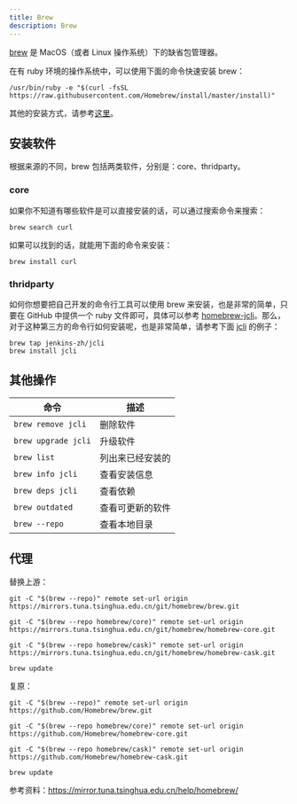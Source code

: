 ```yaml
---
title: Brew
description: Brew
---
```


[brew](https://brew.sh/) 是 MacOS（或者 Linux 操作系统）下的缺省包管理器。

在有 ruby 环境的操作系统中，可以使用下面的命令快速安装 brew：

`/usr/bin/ruby -e "$(curl -fsSL https://raw.githubusercontent.com/Homebrew/install/master/install)"`

其他的安装方式，请参考[这里](https://docs.brew.sh/Homebrew-on-Linux)。

## 安装软件

根据来源的不同，brew 包括两类软件，分别是：core、thridparty。

### core

如果你不知道有哪些软件是可以直接安装的话，可以通过搜索命令来搜索：

`brew search curl`

如果可以找到的话，就能用下面的命令来安装：

`brew install curl`

### thridparty

如何你想要把自己开发的命令行工具可以使用 brew 来安装，也是非常的简单，只要在 GitHub 中提供一个 ruby 文件即可，具体可以参考 [homebrew-jcli](https://github.com/jenkins-zh/homebrew-jcli)。那么，对于这种第三方的命令行如何安装呢，也是非常简单，请参考下面 [jcli](https://github.com/jenkins-zh/jenkins-cli) 的例子：

```
brew tap jenkins-zh/jcli
brew install jcli
```

## 其他操作

| 命令 | 描述 |
|---|---|
| `brew remove jcli` | 删除软件 |
| `brew upgrade jcli` | 升级软件 |
| `brew list` | 列出来已经安装的 |
| `brew info jcli` | 查看安装信息 |
| `brew deps jcli` | 查看依赖 |
| `brew outdated` | 查看可更新的软件 |
| `brew --repo` | 查看本地目录 |

## 代理

替换上游：

```
git -C "$(brew --repo)" remote set-url origin https://mirrors.tuna.tsinghua.edu.cn/git/homebrew/brew.git

git -C "$(brew --repo homebrew/core)" remote set-url origin https://mirrors.tuna.tsinghua.edu.cn/git/homebrew/homebrew-core.git

git -C "$(brew --repo homebrew/cask)" remote set-url origin https://mirrors.tuna.tsinghua.edu.cn/git/homebrew/homebrew-cask.git

brew update
```

复原：

```
git -C "$(brew --repo)" remote set-url origin https://github.com/Homebrew/brew.git

git -C "$(brew --repo homebrew/core)" remote set-url origin https://github.com/Homebrew/homebrew-core.git

git -C "$(brew --repo homebrew/cask)" remote set-url origin https://github.com/Homebrew/homebrew-cask.git

brew update
```

参考资料：https://mirror.tuna.tsinghua.edu.cn/help/homebrew/
